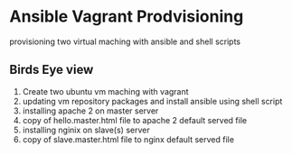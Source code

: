 # Ansible Vagrant Prodvisioning

<p> provisioning two virtual maching with ansible and shell scripts </p>

## Birds Eye view

<ol>
    <li>Create two ubuntu vm maching with vagrant </li>
    <li>updating vm repository packages and install ansible using shell script </li>
    <li>installing apache 2 on master server</li>
    <li>copy of hello.master.html file to apache 2 default served file</li>
    <li>installing nginix on slave(s) server</li>
    <li>copy of slave.master.html file to nginx default served file</li>
</ol>
